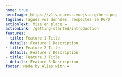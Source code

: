 ```yaml
---
home: true
heroImage: https://v1.vuepress.vuejs.org/hero.png
tagline: Taguez vos données, respectez le RGPD
actionText: Mise en place →
actionLink: /getting-started/introduction
features:
- title: Feature 1 Title
  details: Feature 1 Description
- title: Feature 2 Title
  details: Feature 2 Description
- title: Feature 3 Title
  details: Feature 3 Description
footer: Made by Alias with ❤️
---
```

